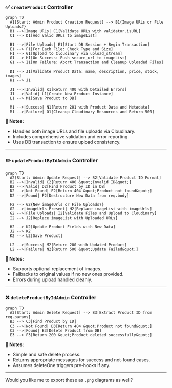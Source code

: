 ### ✅ `createProduct` Controller

```mermaid
graph TD
  A1[Start: Admin Product Creation Request] --> B1{Image URLs or File Uploads?}
  B1 -->|Image URLs| C1[Validate URLs with validator.isURL]
  C1 --> D1[Add Valid URLs to imageList]

  B1 -->|File Uploads| E1[Start DB Session + Begin Transaction]
  E1 --> F1[For Each File: Check Type and Size]
  F1 --> G1[Upload to Cloudinary via upload_stream]
  G1 --> H1[On Success: Push secure_url to imageList]
  G1 --> I1[On Failure: Abort Transaction and Cleanup Uploaded Files]

  D1 --> J1[Validate Product Data: name, description, price, stock, images]
  H1 --> J1

  J1 -->|Invalid| K1[Return 400 with Detailed Errors]
  J1 -->|Valid| L1[Create New Product Instance]
  L1 --> M1[Save Product to DB]

  M1 -->|Success| N1[Return 201 with Product Data and Metadata]
  M1 -->|Failure| O1[Cleanup Cloudinary Resources and Return 500]
```

**📝 Notes:**

- Handles both image URLs and file uploads via Cloudinary.
- Includes comprehensive validation and error reporting.
- Uses DB transaction to ensure upload consistency.

---

### ✏️ `updateProductByIdAdmin` Controller

```mermaid
graph TD
  A2[Start: Admin Update Request] --> B2[Validate Product ID Format]
  B2 -->|Invalid| C2[Return 400 &quot;Invalid ID&quot;]
  B2 -->|Valid| D2[Find Product by ID in DB]
  D2 -->|Not Found| E2[Return 404 &quot;Product not found&quot;]
  D2 -->|Found| F2[Destructure New Data from req.body]

  F2 --> G2{New imageUrls or File Uploads?}
  G2 -->|imageUrls Present| H2[Replace imageList with imageUrls]
  G2 -->|File Uploads| I2[Validate Files and Upload to Cloudinary]
  I2 --> J2[Replace imageList with Uploaded URLs]

  H2 --> K2[Update Product Fields with New Data]
  J2 --> K2
  K2 --> L2[Save Product]

  L2 -->|Success| M2[Return 200 with Updated Product]
  L2 -->|Failure| N2[Return 500 &quot;Update Failed&quot;]
```

**📝 Notes:**

- Supports optional replacement of images.
- Fallbacks to original values if no new ones provided.
- Errors during upload handled cleanly.

---

### ❌ `deleteProductByIdAdmin` Controller

```mermaid
graph TD
  A3[Start: Admin Delete Request] --> B3[Extract Product ID from req.params]
  B3 --> C3[Find Product by ID]
  C3 -->|Not Found| D3[Return 404 &quot;Product not found&quot;]
  C3 -->|Found| E3[Delete Product from DB]
  E3 --> F3[Return 200 &quot;Product deleted successfully&quot;]
```

**📝 Notes:**

- Simple and safe delete process.
- Returns appropriate messages for success and not-found cases.
- Assumes deleteOne triggers pre-hooks if any.

---

Would you like me to export these as `.png` diagrams as well?
